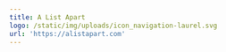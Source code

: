 ```yaml
---
title: A List Apart
logo: /static/img/uploads/icon_navigation-laurel.svg
url: 'https://alistapart.com'
---
```


